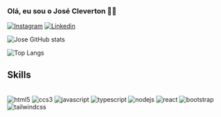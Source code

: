 ### Olá, eu sou o José Cleverton 👍🏽

[![Instagram](https://img.shields.io/badge/Instagram-E4405F?style=for-the-badge&logo=instagram&logoColor=white)](https://www.instagram.com/) [![Linkedin](    https://img.shields.io/badge/LinkedIn-0077B5?style=for-the-badge&logo=linkedin&logoColor=white)](https://www.instagram.com/)

![Jose GitHub stats](https://github-readme-stats.vercel.app/api?username=Jose-cardos0&show_icons=true&theme=onedark)

![Top Langs](https://github-readme-stats.vercel.app/api/top-langs/?username=Jose-cardos0&layout=compact)


## Skills

<div style="display: inline_block; margin-bottom:10px;"><br/>
    <img align="center" alt="html5" src="https://img.shields.io/badge/HTML5-E34F26?style=for-the-badge&logo=html5&logoColor=white">
    <img align="center" alt="ccs3" src="https://img.shields.io/badge/CSS3-1572B6?style=for-the-badge&logo=css3&logoColor=white">
    <img align="center" alt="javascript" src="https://img.shields.io/badge/JavaScript-F7DF1E?style=for-the-badge&logo=javascript&logoColor=black">
    <img align="center" alt="typescript" src="https://img.shields.io/badge/TypeScript-007ACC?style=for-the-badge&logo=typescript&logoColor=white">
    <img align="center" alt="nodejs" src="https://img.shields.io/badge/Node.js-43853D?style=for-the-badge&logo=node.js&logoColor=white">
    <img align="center" alt="react" src="https://img.shields.io/badge/React-20232A?style=for-the-badge&logo=react&logoColor=61DAFB">
    <img align="center" alt="bootstrap" src="https://img.shields.io/badge/Bootstrap-563D7C?style=for-the-badge&logo=bootstrap&logoColor=white">
    <img align="center" alt="tailwindcss" src="https://img.shields.io/badge/Tailwind_CSS-38B2AC?style=for-the-badge&logo=tailwind-css&logoColor=white">
</div><br/>


